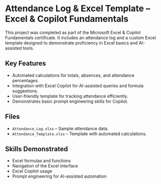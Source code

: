 # Attendance Log & Excel Template – Excel & Copilot Fundamentals

This project was completed as part of the Microsoft Excel & Copilot Fundamentals certificate. It includes an attendance log and a custom Excel template designed to demonstrate proficiency in Excel basics and AI-assisted tools.

## Key Features
- Automated calculations for totals, absences, and attendance percentages.
- Integration with Excel Copilot for AI-assisted queries and formula suggestions.
- User-friendly template for tracking attendance efficiently.
- Demonstrates basic prompt engineering skills for Copilot.

## Files
- `Attendance_Log.xlsx` – Sample attendance data.
- `Attendance_Template.xlsx` – Template with automated calculations.

## Skills Demonstrated
- Excel formulas and functions
- Navigation of the Excel interface
- Excel Copilot usage
- Prompt engineering for AI-assisted automation
